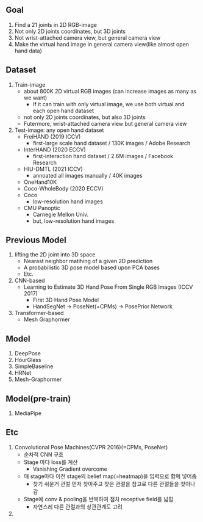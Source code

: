 ## Goal
  1. Find a 21 joints in 2D RGB-image
  2. Not only 2D joints coordinates, but 3D joints
  3. Not wrist-attached camera view, but general camera view
  4. Make the virtual hand image in general camera view(like almost open hand data)

## Dataset
  1. Train-image
     - about 800K 2D virtual RGB images (can increase images as many as we want)
       - If it can train with only virtual image, we use both virtual and each open hand dataset
     - not only 2D joints coordinates, but also 3D joints
     - Futermore, wrist-attached camera view but general camera view
  2. Test-image: any open hand dataset 
     - FreiHAND (2019 ICCV) 
         - first-large scale hand dataset / 130K images / Adobe Research 
     - InterHAND (2020 ECCV) 
         - first-interaction hand dataset / 2.6M images / Facebook Research 
     - HIU-DMTL (2021 ICCV) 
         - annoated all images manually / 40K images 
     - OneHand10K 
     - Coco-WholeBody (2020 ECCV) 
     - Coco 
        - low-resolution hand images 
     - CMU Panoptic 
        - Carnegie Mellon Univ. 
        - but, low-resolution hand images 

## Previous Model
  1. lifting the 2D joint into 3D space
     -  Nearast neighbor matihing of a given 2D prediction
     -  A probabilistic 3D pose model based upon PCA bases
     -  Etc.
  2. CNN-based
      - Learning to Estimate 3D Hand Pose From Single RGB Images (ICCV 2017)
        - First 3D Hand Pose Model
        - HandSegNet -> PoseNet(=CPMs) -> PosePrior Network
  3. Transformer-based
      - Mesh Graphormer

## Model
  1. DeepPose
  2. HourGlass
  3. SimpleBaseline
  4. HRNet
  5. Mesh-Graphormer

## Model(pre-train)
  1. MediaPipe


## Etc
1. Convolutional Pose Machines(CVPR 2016)(=CPMs, PoseNet)
   - 순차적 CNN 구조
   - Stage 마다 loss를 계산 
     - Vanishing Gradient overcome
   - 매 stage마다 이전 stage의 belief map(=heatmap)을 입력으로 함께 넣어줌
     - 찾기 쉬운거 관절 먼저 찾아주고 찾은 관절을 참고로 다른 관절들을 찾아나감
   - Stage에 conv & pooling을 반복하여 점차 receptive field를 넓힘
     - 자연스레 다른 관절과의 상관관계도 고려
2. 
